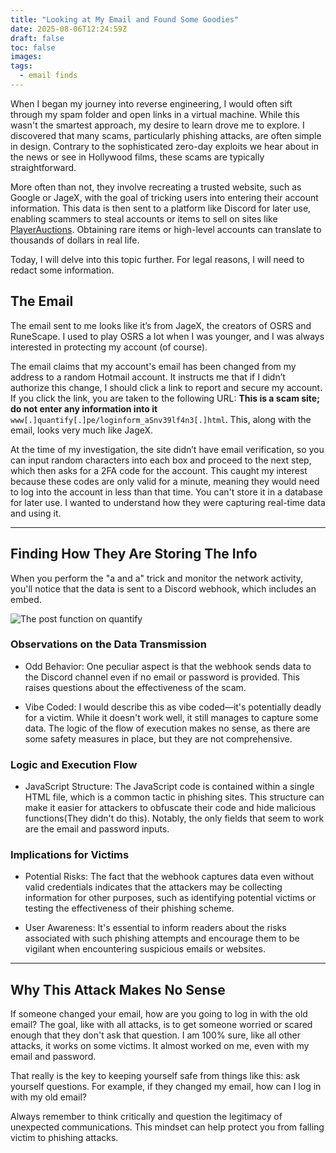 ```yaml
---
title: "Looking at My Email and Found Some Goodies"
date: 2025-08-06T12:24:59Z
draft: false
toc: false
images:
tags:
  - email finds
---
```


When I began my journey into reverse engineering, I would often sift through my spam folder and open links in a virtual machine. While this wasn't the smartest approach, my desire to learn drove me to explore. I discovered that many scams, particularly phishing attacks, are often simple in design. Contrary to the sophisticated zero-day exploits we hear about in the news or see in Hollywood films, these scams are typically straightforward.

More often than not, they involve recreating a trusted website, such as Google or JageX, with the goal of tricking users into entering their account information. This data is then sent to a platform like Discord for later use, enabling scammers to steal accounts or items to sell on sites like [PlayerAuctions](https://www.playerauctions.com/runescape-items/). Obtaining rare items or high-level accounts can translate to thousands of dollars in real life.

Today, I will delve into this topic further. For legal reasons, I will need to redact some information.

## The Email

The email sent to me looks like it’s from JageX, the creators of OSRS and RuneScape. I used to play OSRS a lot when I was younger, and I was always interested in protecting my account (of course).

The email claims that my account's email has been changed from my address to a random Hotmail account. It instructs me that if I didn’t authorize this change, I should click a link to report and secure my account. If you click the link, you are taken to the following URL: **This is a scam site; do not enter any information into it** `www[.]quantify[.]pe/loginform_aSnv39lf4n3[.]html`. This, along with the email, looks very much like JageX.

At the time of my investigation, the site didn’t have email verification, so you can input random characters into each box and proceed to the next step, which then asks for a 2FA code for the account. This caught my interest because these codes are only valid for a minute, meaning they would need to log into the account in less than that time. You can't store it in a database for later use. I wanted to understand how they were capturing real-time data and using it.

---

## Finding How They Are Storing The Info

When you perform the "a and a" trick and monitor the network activity, you'll notice that the data is sent to a Discord webhook, which includes an embed.

![The post function on quantify](/pictures/func_quantify.png)

### Observations on the Data Transmission

- Odd Behavior: One peculiar aspect is that the webhook sends data to the Discord channel even if no email or password is provided. This raises questions about the effectiveness of the scam.

- Vibe Coded: I would describe this as vibe coded—it's potentially deadly for a victim. While it doesn't work well, it still manages to capture some data. The logic of the flow of execution makes no sense, as there are some safety measures in place, but they are not comprehensive.

### Logic and Execution Flow

- JavaScript Structure: The JavaScript code is contained within a single HTML file, which is a common tactic in phishing sites. This structure can make it easier for attackers to obfuscate their code and hide malicious functions(They didn't do this). Notably, the only fields that seem to work are the email and password inputs.

### Implications for Victims

- Potential Risks: The fact that the webhook captures data even without valid credentials indicates that the attackers may be collecting information for other purposes, such as identifying potential victims or testing the effectiveness of their phishing scheme.

- User Awareness: It's essential to inform readers about the risks associated with such phishing attempts and encourage them to be vigilant when encountering suspicious emails or websites.


---

## Why This Attack Makes No Sense

If someone changed your email, how are you going to log in with the old email? The goal, like with all attacks, is to get someone worried or scared enough that they don't ask that question. I am 100% sure, like all other attacks, it works on some victims. It almost worked on me, even with my email and password.

That really is the key to keeping yourself safe from things like this: ask yourself questions. For example, if they changed my email, how can I log in with my old email?

Always remember to think critically and question the legitimacy of unexpected communications. This mindset can help protect you from falling victim to phishing attacks.